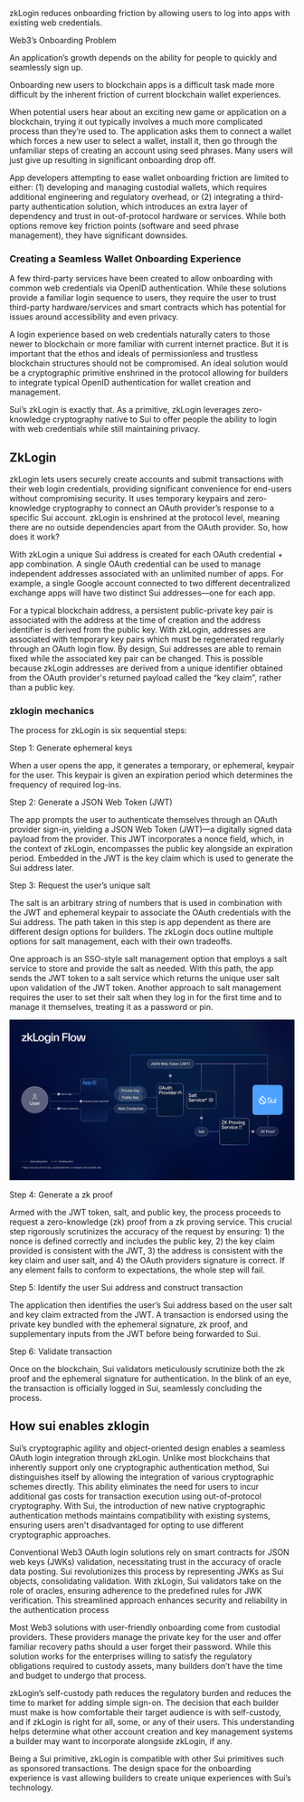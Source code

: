 zkLogin reduces onboarding friction by allowing users to log into apps with existing web credentials.



Web3’s Onboarding Problem

An application’s growth depends on the ability for people to quickly and seamlessly sign up.

Onboarding new users to blockchain apps is a difficult task made more difficult by the inherent friction of current blockchain wallet experiences. 

When potential users hear about an exciting new game or application on a blockchain, trying it out typically involves a much more complicated process than they’re used to. The application asks them to connect a wallet which forces a new user to select a wallet, install it, then go through the unfamiliar steps of creating an account using seed phrases. Many users will just give up resulting in significant onboarding drop off.

App developers attempting to ease wallet onboarding friction are limited to either: (1) developing and managing custodial wallets, which requires additional engineering and regulatory overhead, or (2) integrating a third-party authentication solution, which introduces an extra layer of dependency and trust in out-of-protocol hardware or services. While both options remove key friction points (software and seed phrase management), they have significant downsides.



### Creating a Seamless Wallet Onboarding Experience
A few third-party services have been created to allow onboarding with common web credentials via OpenID authentication. While these solutions provide a familiar login sequence to users, they require the user to trust third-party hardware/services and smart contracts which has potential for issues around accessibility and even privacy.

A login experience based on web credentials naturally caters to those newer to blockchain or more familiar with current internet practice. But it is important that the ethos and ideals of permissionless and trustless blockchain structures should not be compromised. An ideal solution would be a cryptographic primitive enshrined in the protocol allowing for builders to integrate typical OpenID authentication for wallet creation and management. 

Sui’s zkLogin is exactly that. As a primitive, zkLogin leverages zero-knowledge cryptography native to Sui to offer people the ability to login with web credentials while still maintaining privacy.

## ZkLogin
zkLogin lets users securely create accounts and submit transactions with their web login credentials, providing significant convenience for end-users without compromising security. It uses temporary keypairs and zero-knowledge cryptography to connect an OAuth provider’s response to a specific Sui account. zkLogin is enshrined at the protocol level, meaning there are no outside dependencies apart from the OAuth provider.
So, how does it work?

With zkLogin a unique Sui address is created for each OAuth credential + app combination. 
A single OAuth credential can be used to manage independent addresses associated with an unlimited number of apps. 
For example, a single Google account connected to two different decentralized exchange apps will have two distinct Sui addresses—one for each app.

For a typical blockchain address, a persistent public-private key pair is associated with the address at the time of creation and the address identifier is derived from the public key. With zkLogin, addresses are associated with temporary key pairs which must be regenerated regularly through an OAuth login flow. By design, Sui addresses are able to remain fixed while the associated key pair can be changed. This is possible because zkLogin addresses are derived from a unique identifier obtained from the OAuth provider's returned payload called the “key claim”, rather than a public key.

### zklogin mechanics
The process for zkLogin is six sequential steps:

Step 1: Generate ephemeral keys

When a user opens the app, it generates a temporary, or ephemeral, keypair for the user. This keypair is given an expiration period which determines the frequency of required log-ins.

Step 2: Generate a JSON Web Token (JWT)

The app prompts the user to authenticate themselves through an OAuth provider sign-in, yielding a JSON Web Token (JWT)—a digitally signed data payload from the provider. This JWT incorporates a nonce field, which, in the context of zkLogin, encompasses the public key alongside an expiration period. Embedded in the JWT is the key claim which is used to generate the Sui address later.

Step 3: Request the user’s unique salt

The salt is an arbitrary string of numbers that is used in combination with the JWT and ephemeral keypair to associate the OAuth credentials with the Sui address. The path taken in this step is app dependent as there are different design options for builders. The zkLogin docs outline multiple options for salt management, each with their own tradeoffs.

One approach is an SSO-style salt management option that employs a salt service to store and provide the salt as needed. With this path, the app sends the JWT token to a salt service which returns the unique user salt upon validation of the JWT token. Another approach to salt management requires the user to set their salt when they log in for the first time and to manage it themselves, treating it as a password or pin.

![alt text](image-1.png)

Step 4: Generate a zk proof

Armed with the JWT token, salt, and public key, the process proceeds to request a zero-knowledge (zk) proof from a zk proving service. This crucial step rigorously scrutinizes the accuracy of the request by ensuring: 1) the nonce is defined correctly and includes the public key, 2) the key claim provided is consistent with the JWT, 3) the address is consistent with the key claim and user salt, and 4) the OAuth providers signature is correct. If any element fails to conform to expectations, the whole step will fail.

Step 5: Identify the user Sui address and construct transaction

The application then identifies the user’s Sui address based on the user salt and key claim extracted from the JWT. A transaction is endorsed using the private key bundled with the ephemeral signature, zk proof, and supplementary inputs from the JWT before being forwarded to Sui. 

Step 6: Validate transaction

Once on the blockchain, Sui validators meticulously scrutinize both the zk proof and the ephemeral signature for authentication. In the blink of an eye, the transaction is officially logged in Sui, seamlessly concluding the process.


## How sui enables zklogin
Sui’s cryptographic agility and object-oriented design enables a seamless OAuth login integration through zkLogin. Unlike most blockchains that inherently support only one cryptographic authentication method, Sui distinguishes itself by allowing the integration of various cryptographic schemes directly. This ability eliminates the need for users to incur additional gas costs for transaction execution using out-of-protocol cryptography. With Sui, the introduction of new native cryptographic authentication methods maintains compatibility with existing systems, ensuring users aren't disadvantaged for opting to use different cryptographic approaches.

Conventional Web3 OAuth login solutions rely on smart contracts for JSON web keys (JWKs) validation, necessitating trust in the accuracy of oracle data posting. Sui revolutionizes this process by representing JWKs as Sui objects, consolidating validation. With zkLogin, Sui validators take on the role of oracles, ensuring adherence to the predefined rules for JWK verification. This streamlined approach enhances security and reliability in the authentication process

Most Web3 solutions with user-friendly onboarding come from custodial providers. These providers manage the private key for the user and offer familiar recovery paths should a user forget their password. While this solution works for the enterprises willing to satisfy the regulatory obligations required to custody assets, many builders don’t have the time and budget to undergo that process.

zkLogin’s self-custody path reduces the regulatory burden and reduces the time to market for adding simple sign-on. The decision that each builder must make is how comfortable their target audience is with self-custody, and if zkLogin is right for all, some, or any of their users. This understanding helps determine what other account creation and key management systems a builder may want to incorporate alongside zkLogin, if any.

Being a Sui primitive, zkLogin is compatible with other Sui primitives such as sponsored transactions. The design space for the onboarding experience is vast allowing builders to create unique experiences with Sui’s technology.